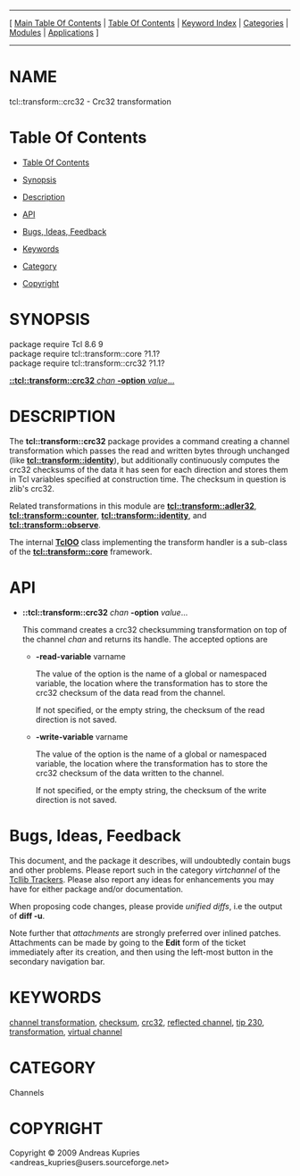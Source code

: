 
[//000000001]: # (tcl::transform::crc32 \- Reflected/virtual channel support)
[//000000002]: # (Generated from file 'vt\_crc32\.man' by tcllib/doctools with format 'markdown')
[//000000003]: # (Copyright &copy; 2009 Andreas Kupries <andreas\_kupries@users\.sourceforge\.net>)
[//000000004]: # (tcl::transform::crc32\(n\) 1\.1 tcllib "Reflected/virtual channel support")

<hr> [ <a href="../../../../toc.md">Main Table Of Contents</a> &#124; <a
href="../../../toc.md">Table Of Contents</a> &#124; <a
href="../../../../index.md">Keyword Index</a> &#124; <a
href="../../../../toc0.md">Categories</a> &#124; <a
href="../../../../toc1.md">Modules</a> &#124; <a
href="../../../../toc2.md">Applications</a> ] <hr>

# NAME

tcl::transform::crc32 \- Crc32 transformation

# <a name='toc'></a>Table Of Contents

  - [Table Of Contents](#toc)

  - [Synopsis](#synopsis)

  - [Description](#section1)

  - [API](#section2)

  - [Bugs, Ideas, Feedback](#section3)

  - [Keywords](#keywords)

  - [Category](#category)

  - [Copyright](#copyright)

# <a name='synopsis'></a>SYNOPSIS

package require Tcl 8\.6 9  
package require tcl::transform::core ?1\.1?  
package require tcl::transform::crc32 ?1\.1?  

[__::tcl::transform::crc32__ *chan* __\-option__ *value*\.\.\.](#1)  

# <a name='description'></a>DESCRIPTION

The __tcl::transform::crc32__ package provides a command creating a channel
transformation which passes the read and written bytes through unchanged \(like
__[tcl::transform::identity](identity\.md)__\), but additionally
continuously computes the crc32 checksums of the data it has seen for each
direction and stores them in Tcl variables specified at construction time\. The
checksum in question is zlib's crc32\.

Related transformations in this module are
__[tcl::transform::adler32](adler32\.md)__,
__[tcl::transform::counter](vt\_counter\.md)__,
__[tcl::transform::identity](identity\.md)__, and
__[tcl::transform::observe](observe\.md)__\.

The internal __[TclOO](\.\./\.\./\.\./\.\./index\.md\#tcloo)__ class implementing
the transform handler is a sub\-class of the
__[tcl::transform::core](\.\./virtchannel\_core/transformcore\.md)__
framework\.

# <a name='section2'></a>API

  - <a name='1'></a>__::tcl::transform::crc32__ *chan* __\-option__ *value*\.\.\.

    This command creates a crc32 checksumming transformation on top of the
    channel *chan* and returns its handle\. The accepted options are

      * __\-read\-variable__ varname

        The value of the option is the name of a global or namespaced variable,
        the location where the transformation has to store the crc32 checksum of
        the data read from the channel\.

        If not specified, or the empty string, the checksum of the read
        direction is not saved\.

      * __\-write\-variable__ varname

        The value of the option is the name of a global or namespaced variable,
        the location where the transformation has to store the crc32 checksum of
        the data written to the channel\.

        If not specified, or the empty string, the checksum of the write
        direction is not saved\.

# <a name='section3'></a>Bugs, Ideas, Feedback

This document, and the package it describes, will undoubtedly contain bugs and
other problems\. Please report such in the category *virtchannel* of the
[Tcllib Trackers](http://core\.tcl\.tk/tcllib/reportlist)\. Please also report
any ideas for enhancements you may have for either package and/or documentation\.

When proposing code changes, please provide *unified diffs*, i\.e the output of
__diff \-u__\.

Note further that *attachments* are strongly preferred over inlined patches\.
Attachments can be made by going to the __Edit__ form of the ticket
immediately after its creation, and then using the left\-most button in the
secondary navigation bar\.

# <a name='keywords'></a>KEYWORDS

[channel transformation](\.\./\.\./\.\./\.\./index\.md\#channel\_transformation),
[checksum](\.\./\.\./\.\./\.\./index\.md\#checksum),
[crc32](\.\./\.\./\.\./\.\./index\.md\#crc32), [reflected
channel](\.\./\.\./\.\./\.\./index\.md\#reflected\_channel), [tip
230](\.\./\.\./\.\./\.\./index\.md\#tip\_230),
[transformation](\.\./\.\./\.\./\.\./index\.md\#transformation), [virtual
channel](\.\./\.\./\.\./\.\./index\.md\#virtual\_channel)

# <a name='category'></a>CATEGORY

Channels

# <a name='copyright'></a>COPYRIGHT

Copyright &copy; 2009 Andreas Kupries <andreas\_kupries@users\.sourceforge\.net>
